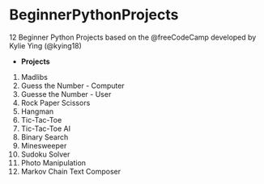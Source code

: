 # BeginnerPythonProjects
12 Beginner Python Projects based on the @freeCodeCamp developed by Kylie Ying (@kying18)

* **Projects**

1.  Madlibs
2.  Guess the Number - Computer
3.  Guesse the Number - User
4.  Rock Paper Scissors
5.  Hangman
6.  Tic-Tac-Toe
7.  Tic-Tac-Toe AI
8.  Binary Search
9.  Minesweeper
10. Sudoku Solver
11. Photo Manipulation
12. Markov Chain Text Composer
